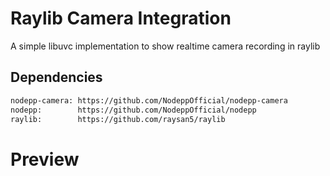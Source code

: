 # Raylib Camera Integration
A simple libuvc implementation to show realtime camera recording in raylib

## Dependencies
```bash
nodepp-camera: https://github.com/NodeppOfficial/nodepp-camera
nodepp:        https://github.com/NodeppOfficial/nodepp
raylib:        https://github.com/raysan5/raylib
```

# Preview